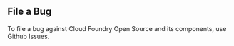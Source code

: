 ## File a Bug

To file a bug against Cloud Foundry Open Source and its components, use Github Issues.
